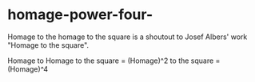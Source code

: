 # homage-power-four-
Homage to the homage to the square is a shoutout to Josef Albers' work "Homage to the square".

Homage to Homage to the square 
= (Homage)^2 to the square
= (Homage)^4

